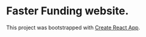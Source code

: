 # Faster Funding website.

This project was bootstrapped with [Create React App](https://github.com/facebook/create-react-app).

